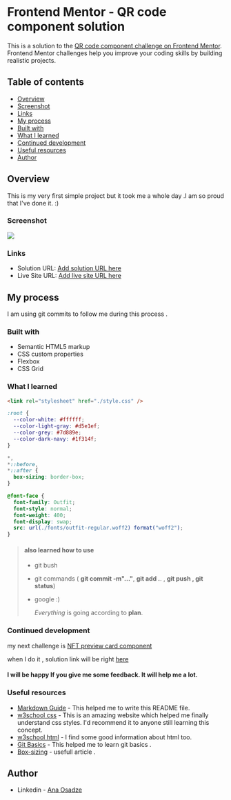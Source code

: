 # Frontend Mentor - QR code component solution

This is a solution to the [QR code component challenge on Frontend Mentor](https://www.frontendmentor.io/challenges/qr-code-component-iux_sIO_H). Frontend Mentor challenges help you improve your coding skills by building realistic projects.

## Table of contents

- [Overview](#overview)
- [Screenshot](#screenshot)
- [Links](#links)
- [My process](#my-process)
- [Built with](#built-with)
- [What I learned](#what-i-learned)
- [Continued development](#continued-development)
- [Useful resources](#useful-resources)
- [Author](#author)

## Overview

This is my very first simple project but it took me a whole day .I am so proud that I've done it. :)

### Screenshot

![](https://cdn.glitch.global/003d19f6-17aa-40ec-b631-cf3a9d090f17/screenshot.JPG?v=1655797159936)

### Links

- Solution URL: [Add solution URL here](https://glitch.com/edit/#!/classy-polished-scion)
- Live Site URL: [Add live site URL here](https://classy-polished-scion.glitch.me)

## My process

I am using git commits to follow me during this process .

### Built with

- Semantic HTML5 markup
- CSS custom properties
- Flexbox
- CSS Grid

### What I learned

```html
<link rel="stylesheet" href="./style.css" />
```

```css
:root {
  --color-white: #ffffff;
  --color-light-gray: #d5e1ef;
  --color-grey: #7d889e;
  --color-dark-navy: #1f314f;
}
```

```css
*,
*::before,
*::after {
  box-sizing: border-box;
}
```

```css
@font-face {
  font-family: Outfit;
  font-style: normal;
  font-weight: 400;
  font-display: swap;
  src: url(./fonts/outfit-regular.woff2) format("woff2");
}
```

> #### also learned how to use
>
> - git bush
> - git commands ( **git commit -m"..."**, **git add .**. , **git push , git status**)
> - google :)
>
>   _Everything_ is going according to **plan**.

### Continued development

my next challenge is [NFT preview card component](https://www.figma.com/file/SYFRvTvTGdCo3iTXxu2kZE/nft-preview-card-component?node-id=0%3A59)

when I do it , solution link will be right [here](https://github.com/anaosadze/nft-preview-card-component--2.git)

#### I will be happy If you give me some feedback. It will help me a lot.

### Useful resources

- [Markdown Guide](https://www.markdownguide.org/basic-syntax/) - This helped me to write this README file.
- [w3school css](https://www.w3schools.com/css/css_syntax.asp) - This is an amazing website which helped me finally understand css styles. I'd recommend it to anyone still learning this concept.
- [w3school html](https://www.w3schools.com/html/html_intro.asp) - I find some good information about html too.
- [Git Basics](https://www.youtube.com/watch?v=USjZcfj8yxE) - This helped me to learn git basics .
- [Box-sizing](https://developer.mozilla.org/en-US/docs/Web/CSS/box-sizing) - usefull article .

## Author

- Linkedin - [Ana Osadze](https://www.linkedin.com/in/anaosadze/)
